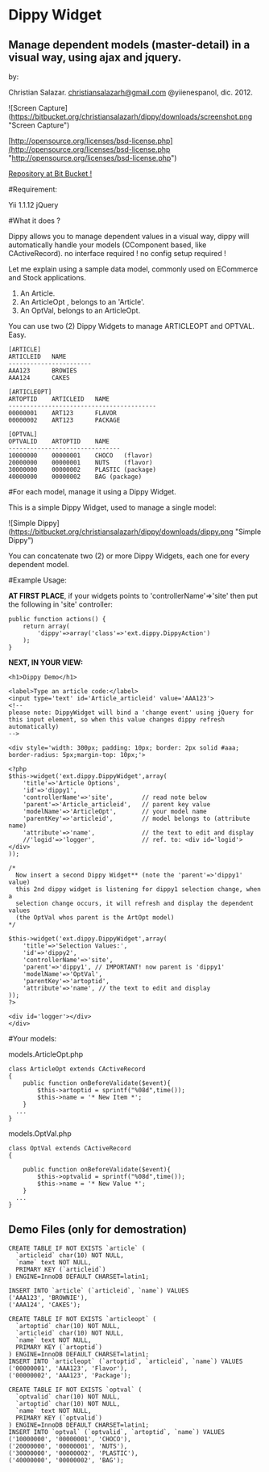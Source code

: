 Dippy Widget
============

Manage dependent models (master-detail) in a visual way, using ajax and jquery.
-------------------------------------------------------------------------------

by:

Christian Salazar. christiansalazarh@gmail.com	@yiienespanol, dic. 2012.

![Screen Capture]
(https://bitbucket.org/christiansalazarh/dippy/downloads/screenshot.png "Screen Capture")

[http://opensource.org/licenses/bsd-license.php](http://opensource.org/licenses/bsd-license.php "http://opensource.org/licenses/bsd-license.php")

[Repository at Bit Bucket !](https://bitbucket.org/christiansalazarh/dippy/ "Repository at Bit Bucket !")

#Requirement: 

Yii  1.1.12
jQuery

#What it does ?

Dippy allows you to manage dependent values in a visual way, dippy will automatically handle your models (CComponent based, like CActiveRecord). no interface required !   no config setup required !

Let me explain using a sample data model, commonly used on ECommerce and Stock applications.

1. An Article.
2. An ArticleOpt , belongs to an 'Article'.
3. An OptVal,  belongs to an ArticleOpt.

You can use two (2) Dippy Widgets to manage ARTICLEOPT and OPTVAL. Easy.

	[ARTICLE]
	ARTICLEID	NAME
	-----------------------
	AAA123		BROWIES
	AAA124		CAKES

	[ARTICLEOPT]
	ARTOPTID	ARTICLEID	NAME
	-----------------------------------------
	00000001	ART123		FLAVOR
	00000002	ART123		PACKAGE

	[OPTVAL]
	OPTVALID	ARTOPTID	NAME
	-------------------------------
	10000000	00000001	CHOCO	(flavor)
	20000000	00000001	NUTS	(flavor)
	30000000	00000002	PLASTIC	(package)
	40000000	00000002	BAG	(package)


#For each model, manage it using a Dippy Widget.

This is a simple Dippy Widget, used to manage a single model:

![Simple Dippy]
(https://bitbucket.org/christiansalazarh/dippy/downloads/dippy.png "Simple Dippy")

You can concatenate two (2) or more Dippy Widgets, each one for every dependent model.

#Example Usage:

**AT FIRST PLACE**, if your widgets points to 'controllerName'=>'site' then put the following in 'site' controller:
~~~
public function actions() { 
	return array(
		'dippy'=>array('class'=>'ext.dippy.DippyAction')
	); 
}
~~~

**NEXT, IN YOUR VIEW:**

~~~
<h1>Dippy Demo</h1>

<label>Type an article code:</label>
<input type='text' id='Article_articleid' value='AAA123'>
<!-- 
please note: DippyWidget will bind a 'change event' using jQuery for 
this input element, so when this value changes dippy refresh automatically)
-->

<div style='width: 300px; padding: 10px; border: 2px solid #aaa;
border-radius: 5px;margin-top: 10px;'>

<?php
$this->widget('ext.dippy.DippyWidget',array(
	'title'=>'Article Options',
	'id'=>'dippy1',
	'controllerName'=>'site',	 	 // read note below
	'parent'=>'Article_articleid',	 //	parent key value
	'modelName'=>'ArticleOpt',		 //	your model name
	'parentKey'=>'articleid',		 // model belongs to (attribute name)
	'attribute'=>'name',			 // the text to edit and display
	//'logid'=>'logger',			 // ref. to: <div id='logid'></div>
));

/*
  Now insert a second Dippy Widget** (note the 'parent'=>'dippy1' value) 
  this 2nd dippy widget is listening for dippy1 selection change, when a 
  selection change occurs, it will refresh and display the dependent values 
  (the OptVal whos parent is the ArtOpt model)
*/

$this->widget('ext.dippy.DippyWidget',array(
	'title'=>'Selection Values:',
	'id'=>'dippy2',
	'controllerName'=>'site',
	'parent'=>'dippy1',	// IMPORTANT! now parent is 'dippy1'
	'modelName'=>'OptVal',
	'parentKey'=>'artoptid',
	'attribute'=>'name', // the text to edit and display
));
?>

<div id='logger'></div>
</div>
~~~

#Your models:


models.ArticleOpt.php
~~~
class ArticleOpt extends CActiveRecord
{
	public function onBeforeValidate($event){
		$this->artoptid = sprintf("%08d",time());
		$this->name = '* New Item *';
	}
  ...
}
~~~


models.OptVal.php
~~~
class OptVal extends CActiveRecord
{

	public function onBeforeValidate($event){
		$this->optvalid = sprintf("%08d",time());
		$this->name = '* New Value *';
	}
  ...
}
~~~


Demo Files (only for demostration)
----------------------------------

~~~
CREATE TABLE IF NOT EXISTS `article` (
  `articleid` char(10) NOT NULL,
  `name` text NOT NULL,
  PRIMARY KEY (`articleid`)
) ENGINE=InnoDB DEFAULT CHARSET=latin1;

INSERT INTO `article` (`articleid`, `name`) VALUES
('AAA123', 'BROWNIE'),
('AAA124', 'CAKES');

CREATE TABLE IF NOT EXISTS `articleopt` (
  `artoptid` char(10) NOT NULL,
  `articleid` char(10) NOT NULL,
  `name` text NOT NULL,
  PRIMARY KEY (`artoptid`)
) ENGINE=InnoDB DEFAULT CHARSET=latin1;
INSERT INTO `articleopt` (`artoptid`, `articleid`, `name`) VALUES
('00000001', 'AAA123', 'Flavor'),
('00000002', 'AAA123', 'Package');

CREATE TABLE IF NOT EXISTS `optval` (
  `optvalid` char(10) NOT NULL,
  `artoptid` char(10) NOT NULL,
  `name` text NOT NULL,
  PRIMARY KEY (`optvalid`)
) ENGINE=InnoDB DEFAULT CHARSET=latin1;
INSERT INTO `optval` (`optvalid`, `artoptid`, `name`) VALUES
('10000000', '00000001', 'CHOCO'),
('20000000', '00000001', 'NUTS'),
('30000000', '00000002', 'PLASTIC'),
('40000000', '00000002', 'BAG');
~~~



